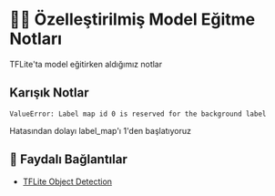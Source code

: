 # 👩‍🏫 Özelleştirilmiş Model Eğitme Notları
TFLite'ta model eğitirken aldığımız notlar


## Karışık Notlar 

```
ValueError: Label map id 0 is reserved for the background label
```
Hatasından dolayı label_map'ı 1'den başlatıyoruz



## 🔗 Faydalı Bağlantılar
- [TFLite Object Detection](https://www.tensorflow.org/lite/models/object_detection/overview)